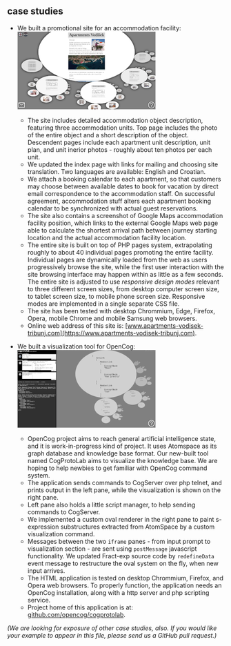 ## case studies

- We built a promotional site for an accommodation facility:  
    ![](media/ssh-320-apv.png)
    - The site includes detailed accommodation object description, featuring three accommodation units. Top page includes the photo of the entire object and a short description of the object. Descendent pages include each apartment unit description, unit plan, and unit inerior photos - roughly about ten photos per each unit.
    - We updated the index page with links for mailing and choosing site translation. Two languages are available: English and Croatian.
    - We attach a booking calendar to each apartment, so that customers may choose between available dates to book for vacation by direct email correspondence to the accommodation staff. On successful agreement, accommodation stuff alters each apartment booking calendar to be synchronized with actual guest reservations.
    - The site also contains a screenshot of Google Maps accommodation facility position, which links to the external Google Maps web page able to calculate the shortest arrival path between journey starting location and the actual accommodation facility location.
    - The entire site is built on top of PHP pages system, extrapolating roughly to about 40 individual pages promoting the entire facility. Individual pages are dynamically loaded from the web as users progressively browse the site, while the first user interaction with the site browsing interface may happen within as little as a few seconds. The entire site is adjusted to use *responsive design modes* relevant to three different screen sizes, from desktop computer screen size, to tablet screen size, to mobile phone screen size. Responsive modes are implemented in a single separate CSS file.
    - The site has been tested with desktop Chrommium, Edge, Firefox, Opera, mobile Chrome and mobile Samsung web browsers.
    - Online web address of this site is: [www.apartments-vodisek-tribunj.com](https://www.apartments-vodisek-tribunj.com).

- We built a visualization tool for OpenCog:  
    ![](media/ssh-320-cogprotolab.png)
    - OpenCog project aims to reach general artificial intelligence state, and it is work-in-progress kind of project. It uses Atomspace as its graph database and knowledge base format. Our new-built tool named CogProtoLab aims to visualize the knowledge base. We are hoping to help newbies to get familiar with OpenCog command system.
    - The application sends commands to CogServer over php telnet, and prints output in the left pane, while the visualization is shown on the right pane.
    - Left pane also holds a little script manager, to help sending commands to CogServer.
    - We implemented a custom oval renderer in the right pane to paint s-expression substructures extracted from AtomSpace by a custom visualization command.
    - Messages between the two `iframe` panes - from input prompt to visualization section - are sent using `postMessage` javascript functionality. We updated Fract-exp source code by `redefineData` event message to restructure the oval system on the fly, when new input arrives.
    - The HTML application is tested on desktop Chrommium, Firefox, and Opera web browsers. To properly function, the application needs an OpenCog installation, along with a http server and php scripting service.
    - Project home of this application is at: [github.com/opencog/cogprotolab](https://github.com/opencog/cogprotolab).

*(We are looking for exposure of other case studies, also. If you would like your example to appear in this file, please send us a GitHub pull request.)*
